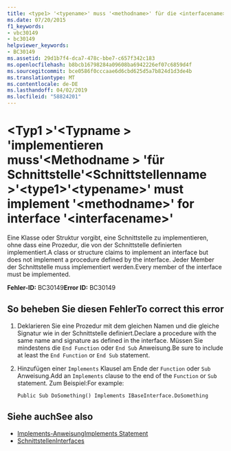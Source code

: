 ```yaml
---
title: <type1> '<typename>' muss '<methodname>' für die <interfacename>-Schnittstelle implementieren.
ms.date: 07/20/2015
f1_keywords:
- vbc30149
- bc30149
helpviewer_keywords:
- BC30149
ms.assetid: 29d1b7f4-dca7-478c-bbe7-c657f342c183
ms.openlocfilehash: b8bcb16798284a09608ba6942226ef07c6859d4f
ms.sourcegitcommit: bce0586f0cccaae6d6cbd625d5a7b824d1d3de4b
ms.translationtype: MT
ms.contentlocale: de-DE
ms.lasthandoff: 04/02/2019
ms.locfileid: "58824201"
---
```

# <a name="type1typename-must-implement-methodname-for-interface-interfacename"></a><span data-ttu-id="23c31-102">\<Typ1 >'\<Typname > 'implementieren muss'\<Methodname > 'für Schnittstelle'\<Schnittstellenname >'</span><span class="sxs-lookup"><span data-stu-id="23c31-102">\<type1>'\<typename>' must implement '\<methodname>' for interface '\<interfacename>'</span></span>
<span data-ttu-id="23c31-103">Eine Klasse oder Struktur vorgibt, eine Schnittstelle zu implementieren, ohne dass eine Prozedur, die von der Schnittstelle definierten implementiert.</span><span class="sxs-lookup"><span data-stu-id="23c31-103">A class or structure claims to implement an interface but does not implement a procedure defined by the interface.</span></span> <span data-ttu-id="23c31-104">Jeder Member der Schnittstelle muss implementiert werden.</span><span class="sxs-lookup"><span data-stu-id="23c31-104">Every member of the interface must be implemented.</span></span>  
  
 <span data-ttu-id="23c31-105">**Fehler-ID:** BC30149</span><span class="sxs-lookup"><span data-stu-id="23c31-105">**Error ID:** BC30149</span></span>  
  
## <a name="to-correct-this-error"></a><span data-ttu-id="23c31-106">So beheben Sie diesen Fehler</span><span class="sxs-lookup"><span data-stu-id="23c31-106">To correct this error</span></span>  
  
1.  <span data-ttu-id="23c31-107">Deklarieren Sie eine Prozedur mit dem gleichen Namen und die gleiche Signatur wie in der Schnittstelle definiert.</span><span class="sxs-lookup"><span data-stu-id="23c31-107">Declare a procedure with the same name and signature as defined in the interface.</span></span> <span data-ttu-id="23c31-108">Müssen Sie mindestens die `End Function` oder `End Sub` Anweisung.</span><span class="sxs-lookup"><span data-stu-id="23c31-108">Be sure to include at least the `End Function` or `End Sub` statement.</span></span>  
  
2.  <span data-ttu-id="23c31-109">Hinzufügen einer `Implements` Klausel am Ende der `Function` oder `Sub` Anweisung.</span><span class="sxs-lookup"><span data-stu-id="23c31-109">Add an `Implements` clause to the end of the `Function` or `Sub` statement.</span></span> <span data-ttu-id="23c31-110">Zum Beispiel:</span><span class="sxs-lookup"><span data-stu-id="23c31-110">For example:</span></span>  
  
    ```  
    Public Sub DoSomething() Implements IBaseInterface.DoSomething  
    ```  
  
## <a name="see-also"></a><span data-ttu-id="23c31-111">Siehe auch</span><span class="sxs-lookup"><span data-stu-id="23c31-111">See also</span></span>

- [<span data-ttu-id="23c31-112">Implements-Anweisung</span><span class="sxs-lookup"><span data-stu-id="23c31-112">Implements Statement</span></span>](../../../visual-basic/language-reference/statements/implements-statement.md)
- [<span data-ttu-id="23c31-113">Schnittstellen</span><span class="sxs-lookup"><span data-stu-id="23c31-113">Interfaces</span></span>](../../../visual-basic/programming-guide/language-features/interfaces/index.md)
